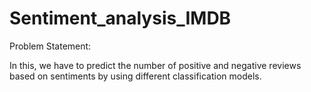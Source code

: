 # Sentiment_analysis_IMDB
Problem Statement:

In this, we have to predict the number of positive and negative reviews based on sentiments by using different classification models.
